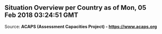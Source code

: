 ## Situation Overview per Country as of Mon, 05 Feb 2018 03:24:51 GMT

Source: **ACAPS (Assessment Capacities Project) - https://www.acaps.org**